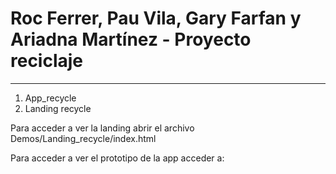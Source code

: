 Roc Ferrer, Pau Vila, Gary Farfan y Ariadna Martínez - Proyecto reciclaje
==========

--------------------

1. App_recycle
2. Landing recycle


Para acceder a ver la landing abrir el archivo Demos/Landing_recycle/index.html

Para acceder a ver el prototipo de la app acceder a:

